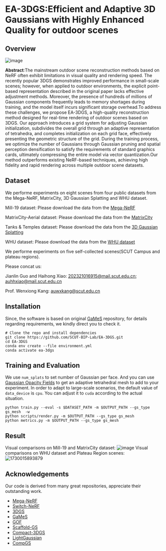 # EA-3DGS:Efficient and Adaptive 3D Gaussians with Highly Enhanced Quality for outdoor scenes

## Overview
![image](https://github.com/user-attachments/assets/53117827-afae-4e42-b8bf-4547c71ef493)

**Abstract**:The mainstream outdoor scene reconstruction methods based on NeRF often exhibit limitations in visual quality and rendering speed. The recently popular 3DGS demonstrates improved performance in small-scale scenes; however, when applied to outdoor environments, the explicit point-based representation described in the original paper lacks effective adjustment methods. Moreover, the presence of hundreds of millions of Gaussian components frequently leads to memory shortages during training, and the model itself incurs significant storage overhead.To address these challenges, we propose EA-3DGS, a high-quality reconstruction method designed for real-time rendering of outdoor scenes based on 3DGS. Our approach introduces a grid system for adjusting Gaussian initialization, subdivides the overall grid through an adaptive representation of tetrahedra, and completes initialization on each grid face, effectively presenting the geometric structure of the grid. During the training process, we optimize the number of Gaussians through Gaussian pruning and spatial perception densification to satisfy the requirements of standard graphics cards, ultimately compressing the entire model via vector quantization.Our method outperforms existing NeRF-based techniques, achieving high fidelity and rapid rendering across multiple outdoor scene datasets.  
## Dataset
We performe experiments on eight scenes from four public datasets from the Mega-NeRF, MatrixCity, 3D Gaussian Splatting and WHU dataset.

Mill-19 dataset:
Please download the data from the [Mega-NeRF](https://github.com/cmusatyalab/mega-nerf)

MatrixCity-Aerial dataset:
Please download the data from the [MatrixCity](https://city-super.github.io/matrixcity/)

Tanks & Temples dataset:
Please download the data from the [3D Gaussian Splatting](https://repo-sam.inria.fr/fungraph/3d-gaussian-splatting/)

WHU dataset:
Please download the data from the [WHU dataset](http://gpcv.whu.edu.cn/data/)

We performe experiments on five self-collected scenes(SCUT Campus and plateau regions).

Please concat us:

Jianlin Guo and Haihong Xiao: 202321016915@mail.scut.edu.cn; auhhxiao@mail.scut.edu.cn

Prof. Wenxiong Kang: auwxkang@scut.edu.cn

## Installation

Since, the software is based on original [GaMeS](https://github.com/waczjoan/gaussian-mesh-splatting/tree/main) repository, for details regarding requirements, we kindly direct you to check it.
```shell
# Clone the repo and install dependencies
git clone https://github.com/SCUT-BIP-Lab/EA-3DGS.git
cd EA-3DGS
conda env create --file environment.yml
conda activate ea-3dgs
```
## Training and Evaluation

We use `num_splats` to set number of Gaussian per face. And you can use [Gaussian Opacity Fields](https://github.com/autonomousvision/gaussian-opacity-fields) to get an adaptive tetrahedral mesh to add to your experiment. In order to adapt to large-scale scenarios, the default value of `data_device` is `cpu`. You can adjust it to `cuda` according to the actual situation.
```shell
python train.py --eval -s $DATASET_PATH -m $OUTPUT_PATH --gs_type gs_mesh  -w
python scripts/render.py -m $OUTPUT_PATH --gs_type gs_mesh
python metrics.py -m $OUTPUT_PATH --gs_type gs_mesh
```
## Result
Visual comparisons on Mill-19 and MatrixCity dataset:
![image](https://github.com/user-attachments/assets/ef0d4016-07a4-485e-8a50-2d24ce816d60)
Visual comparisons on WHU dataset and Plateau Region scenes:
![1730015893879](https://github.com/user-attachments/assets/1da2066e-9e3a-4813-9aa3-c766e941eec3)


## Acknowledgements
Our code is derived from many great repositories, appreciate their outstanding work.
- [Mega-NeRF](https://github.com/cmusatyalab/mega-nerf)
- [Switch-NeRF](https://github.com/MiZhenxing/Switch-NeRF)
- [3DGS](https://github.com/graphdeco-inria/gaussian-splatting)
- [GaMeS](https://github.com/waczjoan/gaussian-mesh-splatting)
- [GOF](https://github.com/autonomousvision/gaussian-opacity-fields)
- [Scaffold-GS](https://github.com/city-super/Scaffold-GS/tree/main)
- [Compact-3DGS](https://github.com/maincold2/Compact-3DGS)
- [LightGaussian](https://github.com/VITA-Group/LightGaussian)
- [CompGS](https://github.com/UCDvision/compact3d)

